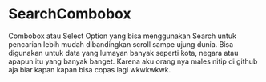 # SearchCombobox
Combobox atau Select Option yang bisa menggunakan Search untuk pencarian lebih mudah dibandingkan scroll sampe ujung dunia. Bisa digunakan untuk data yang lumayan banyak seperti kota, negara atau apapun itu yang banyak banget. Karena aku orang nya males nitip di github aja biar kapan kapan bisa copas lagi wkwkwkwk.
